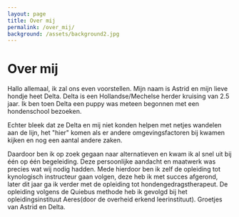 ```yaml
---
layout: page
title: Over mij
permalink: /over_mij/
background: /assets/background2.jpg
---
```

# Over mij

Hallo allemaal, ik zal ons even voorstellen. Mijn naam is Astrid en mijn lieve hondje heet Delta. Delta is een Hollandse/Mechelse herder kruising van 2.5 jaar. Ik ben toen Delta een puppy was meteen begonnen met een hondenschool bezoeken.

Echter bleek dat ze Delta en mij niet konden helpen met netjes wandelen aan de lijn, het "hier" komen als er andere omgevingsfactoren bij kwamen kijken en nog een aantal andere zaken.

Daardoor ben ik op zoek gegaan naar alternatieven en kwam ik al snel uit bij één op één begeleiding. Deze persoonlijke aandacht en maatwerk was precies wat wij nodig hadden. Mede hierdoor ben ik zelf de opleiding tot kynologisch instructeur gaan volgen, deze heb ik met succes afgerond, later dit jaar ga ik verder met de opleiding tot hondengedragstherapeut. De opleiding volgens de Quiebus methode heb ik gevolgd bij het opleidingsinstituut Aeres(door de overheid erkend leerinstituut). Groetjes van Astrid en Delta.